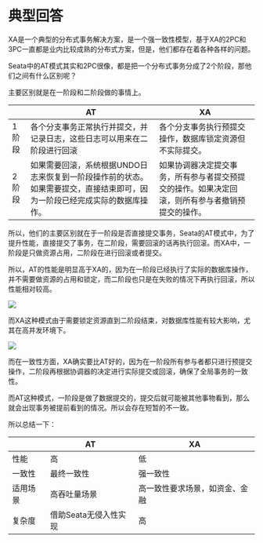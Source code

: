# 典型回答

XA是一个典型的分布式事务解决方案，是一个强一致性模型，基于XA的2PC和3PC一直都是业内比较成熟的分布式方案，但是，他们都存在着各种各样的问题。

Seata中的AT模式其实和2PC很像，都是把一个分布式事务分成了2个阶段，那他们之间有什么区别呢？

主要区别就是在一阶段和二阶段做的事情上。

|  | AT | XA |
| --- | --- | --- |
| 1阶段 | 各个分支事务正常执行并提交，并记录日志，这些日志可以用来在二阶段进行回滚 | 各个分支事务执行预提交操作，数据库锁定资源但不实际提交。 |
| 2阶段 | 如果需要回滚，系统根据UNDO日志来恢复到一阶段操作前的状态。如果需要提交，直接结束即可，因为一阶段已经完成实际的数据库操作。 | 如果协调器决定提交事务，所有参与者提交预提交的操作。如果决定回滚，则所有参与者撤销预提交的操作。 |


所以，他们的主要区别就在于一阶段是否直接提交事务，Seata的AT模式中，为了提升性能，直接提交了事务，在二阶段，需要回滚的话再执行回滚。而XA中，一阶段是只做资源占用，二阶段在进行回滚或者提交。

所以，AT的性能是明显高于XA的，因为在一阶段已经执行了实际的数据库操作，并不需要做资源的占用和锁定，而二阶段也只是在失败的情况下再执行回滚，所以性能相对较高。

![](https://www.hollischuang.com/wp-content/uploads/2024/06/17187877341161.jpg#id=OVsQP&originHeight=430&originWidth=720&originalType=binary&ratio=1&rotation=0&showTitle=false&status=done&style=none&title=)

而XA这种模式由于需要锁定资源直到二阶段结束，对数据库性能有较大影响，尤其在高并发环境下。

![](https://www.hollischuang.com/wp-content/uploads/2024/06/17187877283965.jpg#id=CZqw4&originHeight=440&originWidth=720&originalType=binary&ratio=1&rotation=0&showTitle=false&status=done&style=none&title=)

而在一致性方面，XA确实要比AT好的，因为在一阶段所有参与者都只进行预提交操作，二阶段再根据协调器的决定进行实际提交或回滚，确保了全局事务的一致性。

而AT这种模式，一阶段是做了数据提交的，提交后就可能被其他事物看到，那么就会出现事务被提前看到的情况。所以会存在短暂的不一致。

所以总结一下：

|  | AT | XA |
| --- | --- | --- |
| 性能 | 高 | 低 |
| 一致性 | 最终一致性 | 强一致性 |
| 适用场景 | 高吞吐量场景 | 高一致性要求场景，如资金、金融 |
| 复杂度 | 借助Seata无侵入性实现 | 高 |

